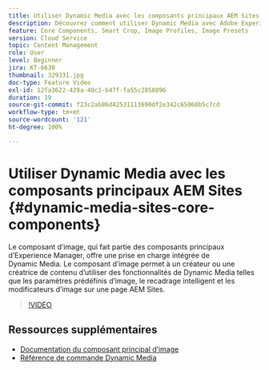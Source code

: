 ```yaml
---
title: Utiliser Dynamic Media avec les composants principaux AEM Sites
description: Découvrez comment utiliser Dynamic Media avec Adobe Experience Manager Sites. Le composant d’image, qui fait partie des composants principaux d’Experience Manager, offre une prise en charge intégrée de Dynamic Media. Le composant d’image permet à un créateur ou une créatrice de contenu d’utiliser des fonctionnalités de Dynamic Media telles que les paramètres prédéfinis d’image, le recadrage intelligent et les modificateurs d’image sur une page AEM Sites.
feature: Core Components, Smart Crop, Image Profiles, Image Presets
version: Cloud Service
topic: Content Management
role: User
level: Beginner
jira: KT-6630
thumbnail: 329331.jpg
doc-type: Feature Video
exl-id: 12fa3622-428a-40c1-b47f-fa55c2858896
duration: 19
source-git-commit: f23c2ab86d42531113690df2e342c65060b5c7cd
workflow-type: tm+mt
source-wordcount: '121'
ht-degree: 100%

---
```


# Utiliser Dynamic Media avec les composants principaux AEM Sites {#dynamic-media-sites-core-components}

Le composant d’image, qui fait partie des composants principaux d’Experience Manager, offre une prise en charge intégrée de Dynamic Media. Le composant d’image permet à un créateur ou une créatrice de contenu d’utiliser des fonctionnalités de Dynamic Media telles que les paramètres prédéfinis d’image, le recadrage intelligent et les modificateurs d’image sur une page AEM Sites.

>[!VIDEO](https://video.tv.adobe.com/v/329331?quality=12&learn=on)

## Ressources supplémentaires

* [Documentation du composant principal d’image](https://experienceleague.adobe.com/docs/experience-manager-core-components/using/components/image.html?lang=fr#dynamic-media)
* [Référence de commande Dynamic Media](https://experienceleague.adobe.com/docs/dynamic-media-developer-resources/image-serving-api/image-serving-api/http-protocol-reference/command-reference/c-command-reference.html?lang=fr#image-serving-api)
